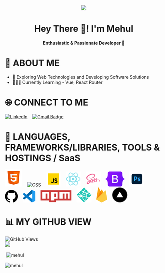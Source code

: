 <p align="center">
<img src="https://img.freepik.com/free-photo/programming-background-with-person-working-with-codes-computer_23-2150010125.jpg?w=640&t=st=1691008163~exp=1691008763~hmac=a4152ff255c52158fd1ae72cdba1a6904449ebb53653506e72ff762c2bb0e406" height="240"/>
</p>

<h1 align="center"> Hey There 👋! I'm Mehul </h1>
<h4 align="center">  Enthusiastic & Passionate  Developer 🚀 </h4>

# 💫 ABOUT ME 

* 🤯 Exploring Web Technologies and Developing Software Solutions
* 👨🏻‍🎓 Currently Learning - Vue, React Router

# 🌐 CONNECT TO ME

[![LinkedIn](https://img.shields.io/badge/-Linkedin-blue?style=flat-square&logo=linkedin&logoColor=white&link=https://www.linkedin.com/in/mehul-raj-92604120a/)](https://www.linkedin.com/in/mehul-raj-92604120a/)
&nbsp;&nbsp;
[![Gmail Badge](https://img.shields.io/badge/-Gmail-c14438?style=flat-square&logo=Gmail&logoColor=white&link=mailto:mehulrajpnbe@gmail.com)](mailto:mehulrajpnbe@gmail.com)

# 🔱 LANGUAGES, FRAMEWORKS/LIBRARIES, TOOLS & HOSTINGS / SaaS

<div>
    <img alt="HTML" title="HTML" height="55" width="auto" src="./asset/html.png">
    &nbsp;&nbsp;
    <img alt="CSS" title="Css" height="55" width="auto" src="https://img.icons8.com/color/344/css3.png">
    &nbsp;&nbsp;
    <img alt="JavaScript" title="JavaScript" height="48" width="auto" src="./asset/javascript.gif">
    &nbsp;&nbsp;
    <img alt="React" title="React" height="48" width="auto" src="./asset/React.png">
    &nbsp;&nbsp;
    <img alt="SASS" title="SASS" height="48" width="auto" src="./asset/Sass.png">
    &nbsp;&nbsp;
    <img alt="Bootstrap" title="Bootstrap" height="48" width="auto" src="./asset/Bootstrap.png">
    &nbsp;&nbsp;
    <img alt="Photoshop" title="Photoshop" height="48" width="auto" src="./asset/photoshop.png">
    &nbsp;&nbsp;
    <br />
    <img alt="GitHub" title="GitHub" height="40" width="auto" src="./asset/github.png">
    &nbsp;&nbsp;
    <img alt="Vs Code" title="VsCode" height="40" width="auto" src="./asset/vscode.png">
    &nbsp;&nbsp;
    <img alt="NPM" title="NPM" height="40" width="auto" src="./asset/npm.png">
    &nbsp;&nbsp;
    <img alt="Netlify" title="Netlify" height="48" width="auto" src="./asset/netlify.png">
    &nbsp;&nbsp;
    <img alt="Firebase" title="Firebase" height="48" width="auto" src="./asset/firebase.png">
    &nbsp;&nbsp;
    <img alt="Vercel" title="Vercel" height="48" width="auto" src="./asset/vercel.png">
</div>

# 📊 MY GITHUB VIEW

![GitHub Views](https://komarev.com/ghpvc/?username=mehulrajdev )<br>
  ![](https://github-readme-stats.vercel.app/api/top-langs/?username=mehulrajdev&theme=city_light&hide_border=false&include_all_commits=true&count_private=true&layout=compact)<br>
<p>&nbsp;<img align="center" src="https://github-readme-stats.vercel.app/api?username=mehulrajdev&show_icons=true&locale=en" alt="mehul" /></p>
<p><img align="center" src="https://github-readme-streak-stats.herokuapp.com/?user=mehulrajdev&" alt="mehul" /></p>

<!--
mehulrajdev/mehulrajdev is a ✨ unique ✨ repository because its `README.md` (this file) appears on your GitHub profile.
You can click the Preview link to take a look at your changes.
--->

